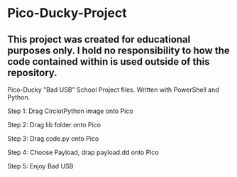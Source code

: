 # Pico-Ducky-Project

This project was created for educational purposes only.  I hold no responsibility to how the code contained within is used outside of this repository.
---------------------------------


Pico-Ducky "Bad USB" School Project files.  Written with PowerShell and Python.

Step 1: Drag CirciotPython image onto Pico

Step 2: Drag lib folder onto Pico

Step 3: Drag code.py onto Pico

Step 4: Choose Payload, drap payload.dd onto Pico

Step 5: Enjoy Bad USB
